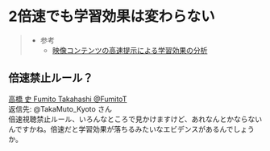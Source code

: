 # 2倍速でも学習効果は変わらない

> - 参考
>   - [映像コンテンツの高速提示による学習効果の分析](https://www.jstage.jst.go.jp/article/jjet/40/4/40_40062/_pdf)

## 倍速禁止ルール？

[高橋 史 Fumito Takahashi @FumitoT](https://twitter.com/FumitoT/status/1395946802214408194)  
返信先: @TakaMuto_Kyoto さん  
倍速視聴禁止ルール、いろんなところで見かけますけど、あれなんとかならないんですかね。倍速だと学習効果が落ちるみたいなエビデンスがあるんでしょうか。
